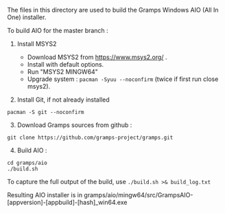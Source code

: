 The files in this directory are used to build the Gramps Windows AIO (All In One) installer.

To build AIO for the master branch :

1. Install MSYS2
    * Download MSYS2 from <https://www.msys2.org/> .
    * Install with default options. 
    * Run "MSYS2 MINGW64"
    * Upgrade system : ` pacman -Syuu --noconfirm `  (twice if first run close msys2).

2. Install Git, if not already installed
```
pacman -S git --noconfirm
```

3. Download Gramps sources from github :

```
git clone https://github.com/gramps-project/gramps.git
```

4. Build AIO :

```
cd gramps/aio
./build.sh
```
To capture the full output of the build, use `./build.sh >& build_log.txt`

Resulting AIO installer is in gramps/aio/mingw64/src/GrampsAIO-[appversion]-[appbuild]-[hash]_win64.exe
